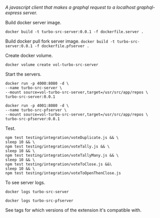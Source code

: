 
*A javascript client that makes a graphql request to a localhost graphql-express server.*

Build docker server image.

`docker build -t turbo-src-server:0.0.1 -f dockerfile.server .`

Build docker pull fork server image.
`docker build -t turbo-src-server:0.0.1 -f dockerfile.pfserver .`

Create docker volume.

`docker volume create vol-turbo-src-server`

Start the servers.

```
docker run -p 4000:8080 -d \
--name turbo-src-server \
--mount source=vol-turbo-src-server,target=/usr/src/app/repos \
turbo-src-server:0.0.1
```

```
docker run -p 4001:8080 -d \
--name turbo-src-pfserver \
--mount source=vol-turbo-src-server,target=/usr/src/app/repos \
turbo-src-pfserver:0.0.1
```

Test.
```
npm test testing/integration/voteDuplicate.js && \
sleep 10 && \
npm test testing/integration/voteTally.js && \
sleep 10 && \
npm test testing/integration/voteTallyMany.js && \
sleep 10 && \
npm test testing/integration/voteToClose.js &&\
sleep 10 && \
npm test testing/integration/voteToOpenThenClose.js
```

To see server logs.

`docker logs turbo-src-server`

`docker logs turbo-src-pfserver`

See tags for which versions of the extension it's compatible with.
